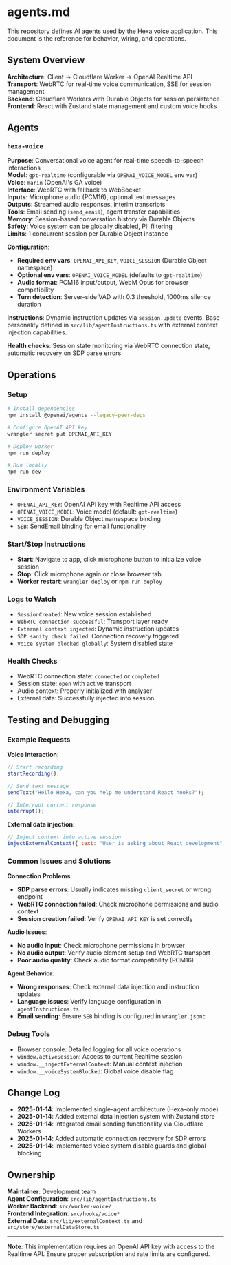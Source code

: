 # agents.md

This repository defines AI agents used by the Hexa voice application. This document is the reference for behavior, wiring, and operations.

## System Overview

**Architecture**: Client → Cloudflare Worker → OpenAI Realtime API  
**Transport**: WebRTC for real-time voice communication, SSE for session management  
**Backend**: Cloudflare Workers with Durable Objects for session persistence  
**Frontend**: React with Zustand state management and custom voice hooks  

## Agents

### `hexa-voice`
**Purpose**: Conversational voice agent for real-time speech-to-speech interactions  
**Model**: `gpt-realtime` (configurable via `OPENAI_VOICE_MODEL` env var)  
**Voice**: `marin` (OpenAI's GA voice)  
**Interface**: WebRTC with fallback to WebSocket  
**Inputs**: Microphone audio (PCM16), optional text messages  
**Outputs**: Streamed audio responses, interim transcripts  
**Tools**: Email sending (`send_email`), agent transfer capabilities  
**Memory**: Session-based conversation history via Durable Objects  
**Safety**: Voice system can be globally disabled, PII filtering  
**Limits**: 1 concurrent session per Durable Object instance  

**Configuration**:
- **Required env vars**: `OPENAI_API_KEY`, `VOICE_SESSION` (Durable Object namespace)
- **Optional env vars**: `OPENAI_VOICE_MODEL` (defaults to `gpt-realtime`)
- **Audio format**: PCM16 input/output, WebM Opus for browser compatibility
- **Turn detection**: Server-side VAD with 0.3 threshold, 1000ms silence duration

**Instructions**: Dynamic instruction updates via `session.update` events. Base personality defined in `src/lib/agentInstructions.ts` with external context injection capabilities.

**Health checks**: Session state monitoring via WebRTC connection state, automatic recovery on SDP parse errors

## Operations

### Setup
```bash
# Install dependencies
npm install @openai/agents --legacy-peer-deps

# Configure OpenAI API key
wrangler secret put OPENAI_API_KEY

# Deploy worker
npm run deploy

# Run locally
npm run dev
```

### Environment Variables
- `OPENAI_API_KEY`: OpenAI API key with Realtime API access
- `OPENAI_VOICE_MODEL`: Voice model (default: `gpt-realtime`)
- `VOICE_SESSION`: Durable Object namespace binding
- `SEB`: SendEmail binding for email functionality

### Start/Stop Instructions
- **Start**: Navigate to app, click microphone button to initialize voice session
- **Stop**: Click microphone again or close browser tab
- **Worker restart**: `wrangler deploy` or `npm run deploy`

### Logs to Watch
- `SessionCreated`: New voice session established
- `WebRTC connection successful`: Transport layer ready
- `External context injected`: Dynamic instruction updates
- `SDP sanity check failed`: Connection recovery triggered
- `Voice system blocked globally`: System disabled state

### Health Checks
- WebRTC connection state: `connected` or `completed`
- Session state: `open` with active transport
- Audio context: Properly initialized with analyser
- External data: Successfully injected into session

## Testing and Debugging

### Example Requests
**Voice interaction**:
```javascript
// Start recording
startRecording();

// Send text message
sendText("Hello Hexa, can you help me understand React hooks?");

// Interrupt current response
interrupt();
```

**External data injection**:
```javascript
// Inject context into active session
injectExternalContext({ text: "User is asking about React development" });
```

### Common Issues and Solutions

**Connection Problems**:
- **SDP parse errors**: Usually indicates missing `client_secret` or wrong endpoint
- **WebRTC connection failed**: Check microphone permissions and audio context
- **Session creation failed**: Verify `OPENAI_API_KEY` is set correctly

**Audio Issues**:
- **No audio input**: Check microphone permissions in browser
- **No audio output**: Verify audio element setup and WebRTC transport
- **Poor audio quality**: Check audio format compatibility (PCM16)

**Agent Behavior**:
- **Wrong responses**: Check external data injection and instruction updates
- **Language issues**: Verify language configuration in `agentInstructions.ts`
- **Email sending**: Ensure `SEB` binding is configured in `wrangler.jsonc`

### Debug Tools
- Browser console: Detailed logging for all voice operations
- `window.activeSession`: Access to current Realtime session
- `window.__injectExternalContext`: Manual context injection
- `window.__voiceSystemBlocked`: Global voice disable flag

## Change Log

- **2025-01-14**: Implemented single-agent architecture (Hexa-only mode)
- **2025-01-14**: Added external data injection system with Zustand store
- **2025-01-14**: Integrated email sending functionality via Cloudflare Workers
- **2025-01-14**: Added automatic connection recovery for SDP errors
- **2025-01-14**: Implemented voice system disable guards and global blocking

## Ownership

**Maintainer**: Development team  
**Agent Configuration**: `src/lib/agentInstructions.ts`  
**Worker Backend**: `src/worker-voice/`  
**Frontend Integration**: `src/hooks/voice*`  
**External Data**: `src/lib/externalContext.ts` and `src/store/externalDataStore.ts`

---

**Note**: This implementation requires an OpenAI API key with access to the Realtime API. Ensure proper subscription and rate limits are configured.
